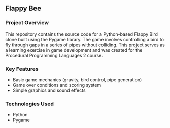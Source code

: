 ## Flappy Bee

### Project Overview

This repository contains the source code for a Python-based Flappy Bird clone built using the Pygame library. The game involves controlling a bird to fly through gaps in a series of pipes without colliding. This project serves as a learning exercise in game development and was created for the Procedural Programming Languages 2 course.


### Key Features
- Basic game mechanics (gravity, bird control, pipe generation)
- Game over conditions and scoring system
- Simple graphics and sound effects


### Technologies Used
- Python
- Pygame
